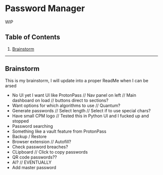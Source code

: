 # Password Manager

WIP

## Table of Contents
1. [Brainstorm](#Brainstorm)

---

## Brainstorm
This is my brainstorm, I will update into a proper ReadMe when I can be arsed
- No UI yet I want UI like ProtonPass // Nav panel on left // Main dashboard on load // buttons direct to sections?
- Want options for which algorithms to use // Quantum?
- Generate passwords // Select length // Select if to use special chars?
- Have small CPM logo // Tested this in Python UI and I fucked up and stopped
- Password searching
- Something like a vault feature from ProtonPass
- Backup / Restore
- Browser extension // Autofill?
- Check password breaches?
- CLipboard // Click to copy passwords
- QR code passwords??
- AI? // EVENTUALLY
- Add master password
